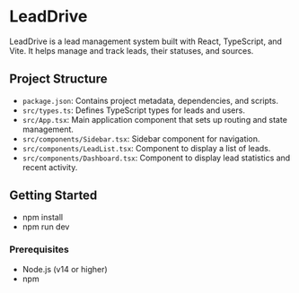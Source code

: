 # LeadDrive

LeadDrive is a lead management system built with React, TypeScript, and Vite. It helps manage and track leads, their statuses, and sources.

## Project Structure

- `package.json`: Contains project metadata, dependencies, and scripts.
- `src/types.ts`: Defines TypeScript types for leads and users.
- `src/App.tsx`: Main application component that sets up routing and state management.
- `src/components/Sidebar.tsx`: Sidebar component for navigation.
- `src/components/LeadList.tsx`: Component to display a list of leads.
- `src/components/Dashboard.tsx`: Component to display lead statistics and recent activity.

## Getting Started

- npm install
- npm run dev

### Prerequisites

- Node.js (v14 or higher)
- npm